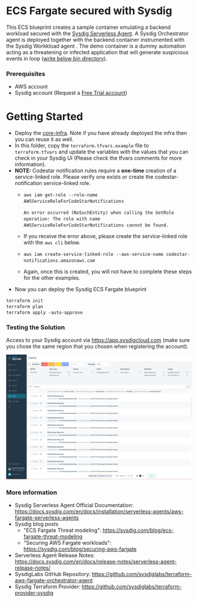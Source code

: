 # ECS Fargate secured with Sysdig

This ECS blueprint creates a sample container emulating a backend workload secured with the [Sysdig Serverless Agent](https://docs.sysdig.com/en/docs/installation/serverless-agents/aws-fargate-serverless-agents/). A Sysdig Orchestrator agent is deployed together with the backend container instrumented with the Sysdig Workkload agent .
The demo container is a dummy automation acting as a threatening or infected application that will generate suspicious events in loop ([write below bin directory](https://falco.org/docs/rules/exceptions/)).

### Prerequisites
* AWS account
* Sysdig account (Request a [Free Trial account](https://sysdig.com/start-free/))

# Getting Started
* Deploy the [core-infra](../core-infra/README.md). Note if you have already deployed the infra then you can reuse it as well.
* In this folder, copy the `terraform.tfvars.example` file to `terraform.tfvars` and update the variables with the values that you can check in your Sysdig UI (Please check the tfvars comments for more information).
* **NOTE:** Codestar notification rules require a **one-time** creation of a service-linked role. Please verify one exists or create the codestar-notification service-linked role.
  * `aws iam get-role --role-name AWSServiceRoleForCodeStarNotifications`

    ```An error occurred (NoSuchEntity) when calling the GetRole operation: The role with name AWSServiceRoleForCodeStarNotifications cannot be found.```
  *  If you receive the error above, please create the service-linked role with the `aws cli` below.
  * `aws iam create-service-linked-role --aws-service-name codestar-notifications.amazonaws.com`
  * Again, once this is created, you will not have to complete these steps for the other examples.
* Now you can deploy the Sysdig ECS Fargate blueprint
```shell
terraform init
terraform plan
terraform apply -auto-approve
```

### Testing the Solution

Access to your Sysdig account via https://app.sysdigcloud.com (make sure you chose the same region that you chosen when registering the account).

<p align="center">
  <img src="../../docs/sysdig-secure-screenshot.png"/>
</p>


### More information
* Sysdig Serverless Agent Official Documentation: https://docs.sysdig.com/en/docs/installation/serverless-agents/aws-fargate-serverless-agents
* Sysdig blog posts
  *  "ECS Fargate Threat modeling": https://sysdig.com/blog/ecs-fargate-threat-modeling
  *  "Securing AWS Fargate workloads": https://sysdig.com/blog/securing-aws-fargate
* Serverless Agent Release Notes: https://docs.sysdig.com/en/docs/release-notes/serverless-agent-release-notes/
* SysdigLabs GitHub Repository: https://github.com/sysdiglabs/terraform-aws-fargate-orchestrator-agent
* Sysdig Terraform Provider: https://github.com/sysdiglabs/terraform-provider-sysdig

